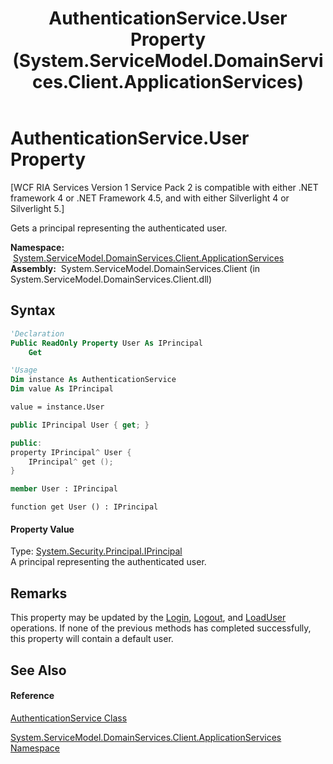 ﻿---
title: AuthenticationService.User Property  (System.ServiceModel.DomainServices.Client.ApplicationServices)
TOCTitle: User Property
ms:assetid: P:System.ServiceModel.DomainServices.Client.ApplicationServices.AuthenticationService.User
ms:mtpsurl: https://msdn.microsoft.com/en-us/library/system.servicemodel.domainservices.client.applicationservices.authenticationservice.user(v=VS.91)
ms:contentKeyID: 28898945
ms.date: 01/27/2012
mtps_version: v=VS.91
f1_keywords:
- System.ServiceModel.DomainServices.Client.ApplicationServices.AuthenticationService.User
- System.ServiceModel.DomainServices.Client.ApplicationServices.AuthenticationService.get_User
dev_langs:
- CSharp
- JScript
- VB
- FSharp
- c++
api_location:
- System.ServiceModel.DomainServices.Client.dll
api_name:
- System.ServiceModel.DomainServices.Client.ApplicationServices.AuthenticationService.get_User
- System.ServiceModel.DomainServices.Client.ApplicationServices.AuthenticationService.User
api_type:
- Managed
topic_type:
- apiref
- kbSyntax
product_family_name: VS
ROBOTS: INDEX,FOLLOW
---

# AuthenticationService.User Property

\[WCF RIA Services Version 1 Service Pack 2 is compatible with either .NET framework 4 or .NET Framework 4.5, and with either Silverlight 4 or Silverlight 5.\]

Gets a principal representing the authenticated user.

**Namespace:**  [System.ServiceModel.DomainServices.Client.ApplicationServices](ff457765\(v=vs.91\).md)  
**Assembly:**  System.ServiceModel.DomainServices.Client (in System.ServiceModel.DomainServices.Client.dll)

## Syntax

``` vb
'Declaration
Public ReadOnly Property User As IPrincipal
    Get
```

``` vb
'Usage
Dim instance As AuthenticationService
Dim value As IPrincipal

value = instance.User
```

``` csharp
public IPrincipal User { get; }
```

``` c++
public:
property IPrincipal^ User {
    IPrincipal^ get ();
}
```

``` fsharp
member User : IPrincipal
```

``` jscript
function get User () : IPrincipal
```

#### Property Value

Type: [System.Security.Principal.IPrincipal](https://msdn.microsoft.com/en-us/library/f8kt7fb8)  
A principal representing the authenticated user.  

## Remarks

This property may be updated by the [Login](ff457850\(v=vs.91\).md), [Logout](ff457902\(v=vs.91\).md), and [LoadUser](ff457880\(v=vs.91\).md) operations. If none of the previous methods has completed successfully, this property will contain a default user.

## See Also

#### Reference

[AuthenticationService Class](ff457927\(v=vs.91\).md)

[System.ServiceModel.DomainServices.Client.ApplicationServices Namespace](ff457765\(v=vs.91\).md)

